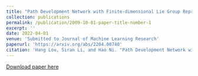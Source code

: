 ```yaml
---
title: "Path Development Network with Finite-dimensional Lie Group Representation"
collection: publications
permalink: /publication/2009-10-01-paper-title-number-1
excerpt: ''
date: 2022-04-01
venue: 'Submitted to Journal of Machine Learning Research'
paperurl: 'https://arxiv.org/abs/2204.00740'
citation: 'Hang Lou, Siran Li, and Hao Ni. "Path Development Network with Finite-dimensional Lie Group Representation." arXiv preprint arXiv:2204.00740 (2022)'
---
```


[Download paper here]('https://arxiv.org/abs/2204.00740')


